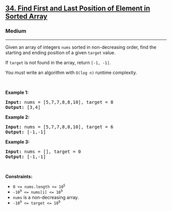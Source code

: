<h2><a href="https://leetcode.com/problems/find-first-and-last-position-of-element-in-sorted-array/">34. Find First and Last Position of Element in Sorted Array</a></h2><h3>Medium</h3><hr><div><p class="extension-adhd-reader-p"><span class="extension-adhd-reader-wrapper"><span class="extension-adhd-reader-container"><span class="extension-adhd-reader-boldify">G</span>iven</span> an <span class="extension-adhd-reader-container"><span class="extension-adhd-reader-boldify">a</span>rray</span> of <span class="extension-adhd-reader-container"><span class="extension-adhd-reader-boldify">in</span>tegers</span> </span><code><span class="extension-adhd-reader-wrapper"><span class="extension-adhd-reader-container"><span class="extension-adhd-reader-boldify">n</span>ums</span></span></code><span class="extension-adhd-reader-wrapper"> <span class="extension-adhd-reader-container"><span class="extension-adhd-reader-boldify">so</span>rted</span> in <span class="extension-adhd-reader-container"><span class="extension-adhd-reader-boldify">non-</span>decreasing</span> <span class="extension-adhd-reader-container"><span class="extension-adhd-reader-boldify">or</span>der,</span> <span class="extension-adhd-reader-container"><span class="extension-adhd-reader-boldify">f</span>ind</span> <span class="extension-adhd-reader-container"><span class="extension-adhd-reader-boldify">t</span>he</span> <span class="extension-adhd-reader-container"><span class="extension-adhd-reader-boldify">st</span>arting</span> <span class="extension-adhd-reader-container"><span class="extension-adhd-reader-boldify">a</span>nd</span> <span class="extension-adhd-reader-container"><span class="extension-adhd-reader-boldify">en</span>ding</span> <span class="extension-adhd-reader-container"><span class="extension-adhd-reader-boldify">po</span>sition</span> of a <span class="extension-adhd-reader-container"><span class="extension-adhd-reader-boldify">g</span>iven</span> </span><code><span class="extension-adhd-reader-wrapper"><span class="extension-adhd-reader-container"><span class="extension-adhd-reader-boldify">ta</span>rget</span></span></code><span class="extension-adhd-reader-wrapper"> <span class="extension-adhd-reader-container"><span class="extension-adhd-reader-boldify">va</span>lue.</span></span></p>

<p class="extension-adhd-reader-p">If <code><span class="extension-adhd-reader-wrapper"><span class="extension-adhd-reader-container"><span class="extension-adhd-reader-boldify">ta</span>rget</span></span></code><span class="extension-adhd-reader-wrapper"> is <span class="extension-adhd-reader-container"><span class="extension-adhd-reader-boldify">n</span>ot</span> <span class="extension-adhd-reader-container"><span class="extension-adhd-reader-boldify">f</span>ound</span> in <span class="extension-adhd-reader-container"><span class="extension-adhd-reader-boldify">t</span>he</span> <span class="extension-adhd-reader-container"><span class="extension-adhd-reader-boldify">ar</span>ray,</span> <span class="extension-adhd-reader-container"><span class="extension-adhd-reader-boldify">re</span>turn</span> </span><code><span class="extension-adhd-reader-wrapper"><span class="extension-adhd-reader-container"><span class="extension-adhd-reader-boldify">[</span>-1,</span> <span class="extension-adhd-reader-container"><span class="extension-adhd-reader-boldify">-</span>1]</span></span></code>.</p>

<p class="extension-adhd-reader-p"><span class="extension-adhd-reader-wrapper"><span class="extension-adhd-reader-container"><span class="extension-adhd-reader-boldify">Y</span>ou</span> <span class="extension-adhd-reader-container"><span class="extension-adhd-reader-boldify">m</span>ust</span>&nbsp;<span class="extension-adhd-reader-container"><span class="extension-adhd-reader-boldify">w</span>rite</span> an <span class="extension-adhd-reader-container"><span class="extension-adhd-reader-boldify">alg</span>orithm</span> <span class="extension-adhd-reader-container"><span class="extension-adhd-reader-boldify">w</span>ith</span>&nbsp;</span><code><span class="extension-adhd-reader-wrapper"><span class="extension-adhd-reader-container"><span class="extension-adhd-reader-boldify">O</span>(log</span> n)</span></code><span class="extension-adhd-reader-wrapper"> <span class="extension-adhd-reader-container"><span class="extension-adhd-reader-boldify">ru</span>ntime</span> <span class="extension-adhd-reader-container"><span class="extension-adhd-reader-boldify">com</span>plexity.</span></span></p>

<p class="extension-adhd-reader-p">&nbsp;</p>
<p class="extension-adhd-reader-p"><strong class="example"><span class="extension-adhd-reader-wrapper"><span class="extension-adhd-reader-container"><span class="extension-adhd-reader-boldify">Ex</span>ample</span> 1:</span></strong></p>
<pre><strong>Input:</strong> nums = [5,7,7,8,8,10], target = 8
<strong>Output:</strong> [3,4]
</pre><p class="extension-adhd-reader-p"><strong class="example"><span class="extension-adhd-reader-wrapper"><span class="extension-adhd-reader-container"><span class="extension-adhd-reader-boldify">Ex</span>ample</span> 2:</span></strong></p>
<pre><strong>Input:</strong> nums = [5,7,7,8,8,10], target = 6
<strong>Output:</strong> [-1,-1]
</pre><p class="extension-adhd-reader-p"><strong class="example"><span class="extension-adhd-reader-wrapper"><span class="extension-adhd-reader-container"><span class="extension-adhd-reader-boldify">Ex</span>ample</span> 3:</span></strong></p>
<pre><strong>Input:</strong> nums = [], target = 0
<strong>Output:</strong> [-1,-1]
</pre>
<p class="extension-adhd-reader-p">&nbsp;</p>
<p class="extension-adhd-reader-p"><strong><span class="extension-adhd-reader-wrapper"><span class="extension-adhd-reader-container"><span class="extension-adhd-reader-boldify">Cons</span>traints:</span></span></strong></p>

<ul>
	<li><code>0 &lt;= nums.length &lt;= 10<sup>5</sup></code></li>
	<li><code>-10<sup>9</sup>&nbsp;&lt;= nums[i]&nbsp;&lt;= 10<sup>9</sup></code></li>
	<li><code>nums</code> is a non-decreasing array.</li>
	<li><code>-10<sup>9</sup>&nbsp;&lt;= target&nbsp;&lt;= 10<sup>9</sup></code></li>
</ul>
</div>